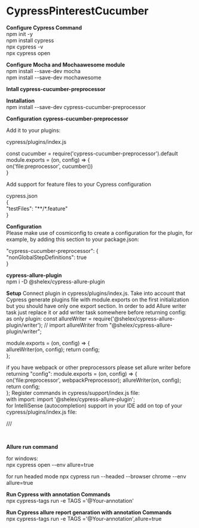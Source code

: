 # CypressPinterestCucumber

**Configure Cypress Command**
<br>
npm init -y
<br>
npm install cypress
<br>
npx cypress -v
<br>
npx cypress open
<br>

**Configure Mocha and Mochaawesome module**
<br>
npm install --save-dev mocha
<br>
npm install --save-dev mochawesome

**Intall cypress-cucumber-preprocessor**
<br>

**Installation**
<br>
npm install --save-dev cypress-cucumber-preprocessor

**Configuration cypress-cucumber-preprocessor**

Add it to your plugins:

cypress/plugins/index.js

const cucumber = require('cypress-cucumber-preprocessor').default
<br>
module.exports = (on, config) => {<br>
  on('file:preprocessor', cucumber())
<br>}

Add support for feature files to your Cypress configuration

cypress.json
<br>
{<br>
  "testFiles": "**/*.feature"
<br>}

**Configuration**
<br>
Please make use of cosmiconfig to create a configuration for the plugin, for example, by adding this section to your package.json:

"cypress-cucumber-preprocessor": {<br>
  "nonGlobalStepDefinitions": true
<br>}


**cypress-allure-plugin**
<br>
npm i -D @shelex/cypress-allure-plugin
<br>

**Setup**
Connect plugin in cypress/plugins/index.js. Take into account that Cypress generate plugins file with module.exports on the first initialization but you should have only one export section. In order to add Allure writer task just replace it or add writer task somewhere before returning config:
<br>
as only plugin:
const allureWriter = require('@shelex/cypress-allure-plugin/writer');
// import allureWriter from "@shelex/cypress-allure-plugin/writer";

module.exports = (on, config) => {<br>
    allureWriter(on, config);
    return config;
<br>};

if you have webpack or other preprocessors please set allure writer before returning "config":
module.exports = (on, config) => {<br>
    on('file:preprocessor', webpackPreprocessor);
    allureWriter(on, config);
    return config;
<br>};
Register commands in cypress/support/index.js file:
<br>
with import:
import '@shelex/cypress-allure-plugin';
<br>
for IntelliSense (autocompletion) support in your IDE add on top of your cypress/plugins/index.js file:

/// <reference types="@shelex/cypress-allure-plugin" />

<br>

**Allure run command**

for windows:
<br>
npx cypress open --env allure=true
<br>

for run headed mode
npx cypress run --headed --browser chrome  --env allure=true

**Run Cypress with annotation Commands**
<br>
npx cypress-tags run -e TAGS ='@Your-annotation'

**Run Cypress allure report genaration with annotation Commands**
<br>
npx cypress-tags run -e TAGS ='@Your-annotation',allure=true
